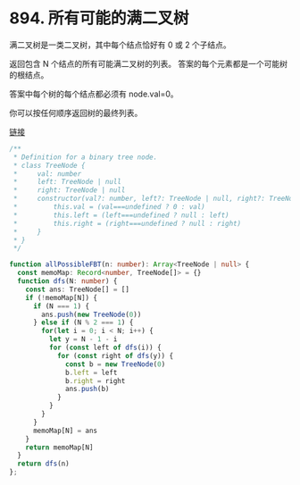 # 894. 所有可能的满二叉树

满二叉树是一类二叉树，其中每个结点恰好有 0 或 2 个子结点。

返回包含 N 个结点的所有可能满二叉树的列表。 答案的每个元素都是一个可能树的根结点。

答案中每个树的每个结点都必须有 node.val=0。

你可以按任何顺序返回树的最终列表。

[链接](https://leetcode-cn.com/problems/all-possible-full-binary-trees)

```ts
/**
 * Definition for a binary tree node.
 * class TreeNode {
 *     val: number
 *     left: TreeNode | null
 *     right: TreeNode | null
 *     constructor(val?: number, left?: TreeNode | null, right?: TreeNode | null) {
 *         this.val = (val===undefined ? 0 : val)
 *         this.left = (left===undefined ? null : left)
 *         this.right = (right===undefined ? null : right)
 *     }
 * }
 */

function allPossibleFBT(n: number): Array<TreeNode | null> {
  const memoMap: Record<number, TreeNode[]> = {}
  function dfs(N: number) {
    const ans: TreeNode[] = []
    if (!memoMap[N]) {
      if (N === 1) {
        ans.push(new TreeNode(0))
      } else if (N % 2 === 1) {
        for(let i = 0; i < N; i++) {
          let y = N - 1 - i
          for (const left of dfs(i)) {
            for (const right of dfs(y)) {
              const b = new TreeNode(0)
              b.left = left
              b.right = right
              ans.push(b)
            }
          }
        }
      }
      memoMap[N] = ans
    }
    return memoMap[N]
  }
  return dfs(n)
};
```

